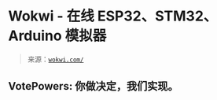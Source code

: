 <!--yml

category: 未分类

date: 2024-05-27 14:47:46

-->

# Wokwi - 在线 ESP32、STM32、Arduino 模拟器

> 来源：[`wokwi.com/`](https://wokwi.com/)

## VotePowers: 你做决定，我们实现。
